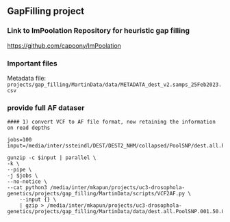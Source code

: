 ## GapFilling project

### Link to ImPoolation Repository for heuristic gap filling

https://github.com/capoony/ImPoolation

### Important files

Metadata file: `projects/gap_filling/MartinData/data/METADATA_dest_v2.samps_25Feb2023.csv`

### provide full AF dataser


```
#### 1) convert VCF to AF file format, now retaining the information on read depths 

jobs=100
input=/media/inter/ssteindl/DEST/DEST2_NHM/collapsed/PoolSNP/dest.all.PoolSNP.001.50.8Jun2023.norep.AT_EScorrect.ann.vcf.gz

gunzip -c $input | parallel \
-k \
--pipe \
-j $jobs \
--no-notice \
--cat python3 /media/inter/mkapun/projects/uc3-drosophola-genetics/projects/gap_filling/MartinData/scripts/VCF2AF.py \
    --input {} \
    | gzip > /media/inter/mkapun/projects/uc3-drosophola-genetics/projects/gap_filling/MartinData/data/dest.all.PoolSNP.001.50.8Jun2023.norep.AT_EScorrect.af.gz
```